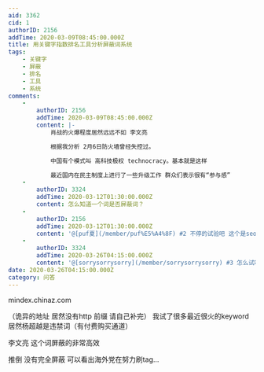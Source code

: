 ```yaml
---
aid: 3362
cid: 1
authorID: 2156
addTime: 2020-03-09T08:45:00.000Z
title: 用关键字指数排名工具分析屏蔽词系统
tags:
    - 关键字
    - 屏蔽
    - 排名
    - 工具
    - 系统
comments:
    -
        authorID: 2156
        addTime: 2020-03-09T08:45:00.000Z
        content: |-
            肖战的火爆程度居然远远不如 李文亮

            根据我分析 2月6日防火墙曾经失控过。

            中国有个模式叫 高科技极权 technocracy。基本就是这样

            最近国内在民主制度上进行了一些升级工作 群众们表示很有“参与感”
    -
        authorID: 3324
        addTime: 2020-03-12T01:30:00.000Z
        content: 怎么知道一个词是否屏蔽词？
    -
        authorID: 2156
        addTime: 2020-03-12T01:30:00.000Z
        content: '@[puf夏](/member/puf%E5%A4%8F) #2 不停的试验吧 这个是seo的内容之一'
    -
        authorID: 3324
        addTime: 2020-03-26T04:15:00.000Z
        content: '@[sorrysorrysorry](/member/sorrysorrysorry) #3 怎么试呢 ༼ ಠ ▃ ಠೃ ༽'
date: 2020-03-26T04:15:00.000Z
category: 问答
---
```


mindex.chinaz.com

（诡异的地址 居然没有http 前缀 请自己补完） 我试了很多最近很火的keyword 居然杨超越是违禁词（有付费购买通道）

李文亮 这个词屏蔽的非常高效

推倒 没有完全屏蔽 可以看出海外党在努力刷tag...
